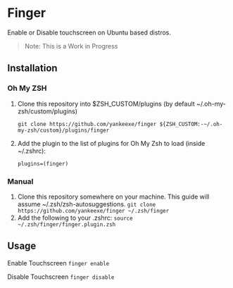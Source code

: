 # Finger

Enable or Disable touchscreen on Ubuntu based distros.

> Note: This is a Work in Progress

## Installation

### Oh My ZSH

1. Clone this repository into $ZSH_CUSTOM/plugins (by default ~/.oh-my-zsh/custom/plugins)

   `git clone https://github.com/yankeexe/finger ${ZSH_CUSTOM:-~/.oh-my-zsh/custom}/plugins/finger`

2. Add the plugin to the list of plugins for Oh My Zsh to load (inside ~/.zshrc):

   `plugins=(finger)`

### Manual

1. Clone this repository somewhere on your machine. This guide will assume ~/.zsh/zsh-autosuggestions.
    `git clone https://github.com/yankeexe/finger ~/.zsh/finger`
2. Add the following to your .zshrc:
    `source ~/.zsh/finger/finger.plugin.zsh `

## Usage

Enable Touchscreen
`finger enable`

Disable Touchscreen
`finger disable`



